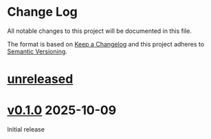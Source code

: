 Change Log
=======

All notable changes to this project will be documented in this file.

The format is based on [Keep a Changelog](http://keepachangelog.com/)
and this project adheres to [Semantic Versioning](http://semver.org/).

# [unreleased]

# [v0.1.0] 2025-10-09

Initial release

[unreleased]: https://egit.irs.uni-stuttgart.de/rust/zynq7000-rs/compare/zynq7000-rt-v0.1.0...HEAD
[v0.1.0]: https://egit.irs.uni-stuttgart.de/rust/zynq7000-rs/tags/zynq7000-rt-v0.1.0
